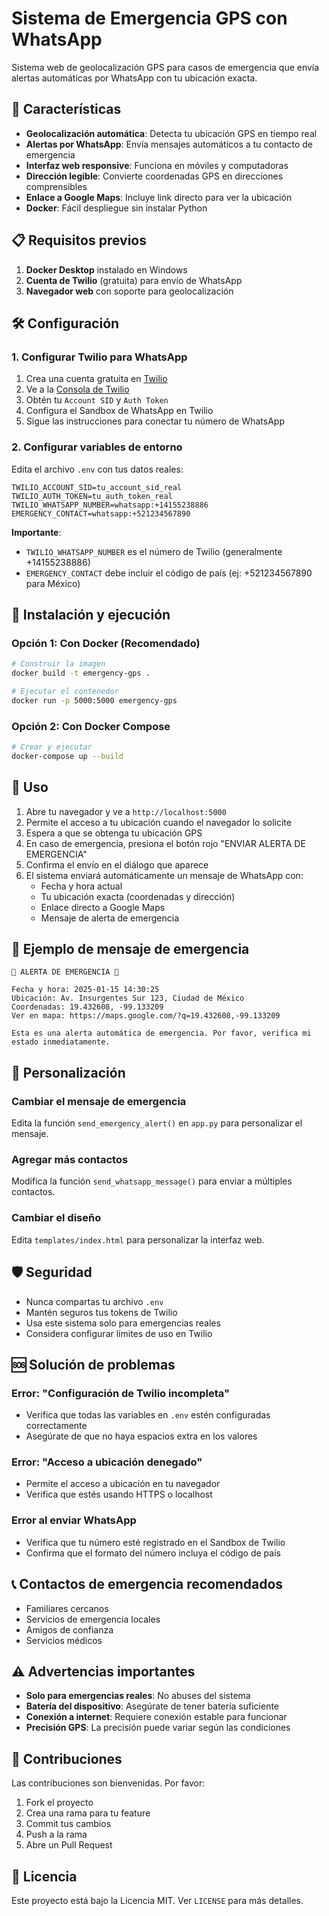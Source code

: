 # Sistema de Emergencia GPS con WhatsApp

Sistema web de geolocalización GPS para casos de emergencia que envía alertas automáticas por WhatsApp con tu ubicación exacta.

## 🚨 Características

- **Geolocalización automática**: Detecta tu ubicación GPS en tiempo real
- **Alertas por WhatsApp**: Envía mensajes automáticos a tu contacto de emergencia
- **Interfaz web responsive**: Funciona en móviles y computadoras
- **Dirección legible**: Convierte coordenadas GPS en direcciones comprensibles
- **Enlace a Google Maps**: Incluye link directo para ver la ubicación
- **Docker**: Fácil despliegue sin instalar Python

## 📋 Requisitos previos

1. **Docker Desktop** instalado en Windows
2. **Cuenta de Twilio** (gratuita) para envío de WhatsApp
3. **Navegador web** con soporte para geolocalización

## 🛠️ Configuración

### 1. Configurar Twilio para WhatsApp

1. Crea una cuenta gratuita en [Twilio](https://www.twilio.com/try-twilio)
2. Ve a la [Consola de Twilio](https://console.twilio.com/)
3. Obtén tu `Account SID` y `Auth Token`
4. Configura el Sandbox de WhatsApp en Twilio
5. Sigue las instrucciones para conectar tu número de WhatsApp

### 2. Configurar variables de entorno

Edita el archivo `.env` con tus datos reales:

```env
TWILIO_ACCOUNT_SID=tu_account_sid_real
TWILIO_AUTH_TOKEN=tu_auth_token_real
TWILIO_WHATSAPP_NUMBER=whatsapp:+14155238886
EMERGENCY_CONTACT=whatsapp:+521234567890
```

**Importante**: 
- `TWILIO_WHATSAPP_NUMBER` es el número de Twilio (generalmente +14155238886)
- `EMERGENCY_CONTACT` debe incluir el código de país (ej: +521234567890 para México)

## 🚀 Instalación y ejecución

### Opción 1: Con Docker (Recomendado)

```bash
# Construir la imagen
docker build -t emergency-gps .

# Ejecutar el contenedor
docker run -p 5000:5000 emergency-gps
```

### Opción 2: Con Docker Compose

```bash
# Crear y ejecutar
docker-compose up --build
```

## 📱 Uso

1. Abre tu navegador y ve a `http://localhost:5000`
2. Permite el acceso a tu ubicación cuando el navegador lo solicite
3. Espera a que se obtenga tu ubicación GPS
4. En caso de emergencia, presiona el botón rojo "ENVIAR ALERTA DE EMERGENCIA"
5. Confirma el envío en el diálogo que aparece
6. El sistema enviará automáticamente un mensaje de WhatsApp con:
   - Fecha y hora actual
   - Tu ubicación exacta (coordenadas y dirección)
   - Enlace directo a Google Maps
   - Mensaje de alerta de emergencia

## 📧 Ejemplo de mensaje de emergencia

```
🚨 ALERTA DE EMERGENCIA 🚨

Fecha y hora: 2025-01-15 14:30:25
Ubicación: Av. Insurgentes Sur 123, Ciudad de México
Coordenadas: 19.432608, -99.133209
Ver en mapa: https://maps.google.com/?q=19.432608,-99.133209

Esta es una alerta automática de emergencia. Por favor, verifica mi estado inmediatamente.
```

## 🔧 Personalización

### Cambiar el mensaje de emergencia
Edita la función `send_emergency_alert()` en `app.py` para personalizar el mensaje.

### Agregar más contactos
Modifica la función `send_whatsapp_message()` para enviar a múltiples contactos.

### Cambiar el diseño
Edita `templates/index.html` para personalizar la interfaz web.

## 🛡️ Seguridad

- Nunca compartas tu archivo `.env` 
- Mantén seguros tus tokens de Twilio
- Usa este sistema solo para emergencias reales
- Considera configurar límites de uso en Twilio

## 🆘 Solución de problemas

### Error: "Configuración de Twilio incompleta"
- Verifica que todas las variables en `.env` estén configuradas correctamente
- Asegúrate de que no haya espacios extra en los valores

### Error: "Acceso a ubicación denegado"
- Permite el acceso a ubicación en tu navegador
- Verifica que estés usando HTTPS o localhost

### Error al enviar WhatsApp
- Verifica que tu número esté registrado en el Sandbox de Twilio
- Confirma que el formato del número incluya el código de país

## 📞 Contactos de emergencia recomendados

- Familiares cercanos
- Servicios de emergencia locales
- Amigos de confianza
- Servicios médicos

## ⚠️ Advertencias importantes

- **Solo para emergencias reales**: No abuses del sistema
- **Batería del dispositivo**: Asegúrate de tener batería suficiente
- **Conexión a internet**: Requiere conexión estable para funcionar
- **Precisión GPS**: La precisión puede variar según las condiciones

## 🤝 Contribuciones

Las contribuciones son bienvenidas. Por favor:
1. Fork el proyecto
2. Crea una rama para tu feature
3. Commit tus cambios
4. Push a la rama
5. Abre un Pull Request

## 📄 Licencia

Este proyecto está bajo la Licencia MIT. Ver `LICENSE` para más detalles.